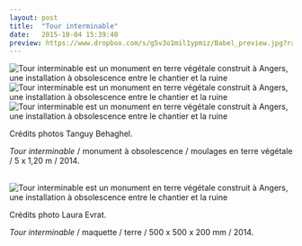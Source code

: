 ```yaml
---
layout: post
title:  "Tour interminable"
date:   2015-10-04 15:39:40
preview: https://www.dropbox.com/s/g5v3o1mil1ypmiz/Babel_preview.jpg?raw=1
---
```


<img src="https://www.dropbox.com/s/mdxcs1ujwziknr8/Babel.jpg?raw=1" alt="Tour interminable est un monument en terre v&eacute;g&eacute;tale construit &agrave; Angers, une installation &agrave; obsolescence entre le chantier et la ruine">

<img src="https://www.dropbox.com/s/4sa19bokuzoentf/Babel%282%29.jpg?raw=1" alt="Tour interminable est un monument en terre v&eacute;g&eacute;tale construit &agrave; Angers, une installation &agrave; obsolescence entre le chantier et la ruine">


<img src="https://www.dropbox.com/s/nya08waum3llgr4/Babel%283%29.jpg?raw=1" alt="Tour interminable est un monument en terre v&eacute;g&eacute;tale construit &agrave; Angers, une installation &agrave; obsolescence entre le chantier et la ruine">

<p style="text-align:justify">
Cr&eacute;dits photos Tanguy Behaghel.
</p>

<p style="text-align:justify">
<span style="font-style: italic;">Tour interminable</span> / monument &agrave; obsolescence / moulages en terre v&eacute;g&eacute;tale / 5 x 1,20 m / 2014.
</p>
<br>

<img src="https://www.dropbox.com/s/f1qrdaw3rh14ja7/Ruines_maquette_2014_Photo_Laura_Evrat.jpg?raw=1" alt="Tour interminable est un monument en terre v&eacute;g&eacute;tale construit &agrave; Angers, une installation &agrave; obsolescence entre le chantier et la ruine">

<p style="text-align:justify">
Cr&eacute;dits photo Laura Evrat.
</p>

<p style="text-align:justify">
<span style="font-style: italic;">Tour interminable</span> / maquette / terre / 500 x 500 x 200 mm / 2014.